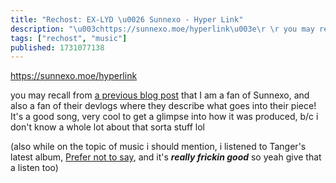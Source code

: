 ```yaml
---
title: "Rechost: EX-LYD \u0026 Sunnexo - Hyper Link"
description: "\u003chttps://sunnexo.moe/hyperlink\u003e\r \r you may recall from [a previous blog post](https://wolfgirl.dev/blog/2024-10-04-bandcamp-friday-haul/)..."
tags: ["rechost", "music"]
published: 1731077138
---
```


<https://sunnexo.moe/hyperlink>

you may recall from [a previous blog post](https://wolfgirl.dev/blog/2024-10-04-bandcamp-friday-haul/) that I am a fan of Sunnexo, and also a fan of their devlogs where they describe what goes into their piece! It's a good song, very cool to get a glimpse into how it was produced, b/c i don't know a whole lot about that sorta stuff lol

(also while on the topic of music i should mention, i listened to Tanger's latest album, [Prefer not to say](https://tangermusic.bandcamp.com/album/prefer-not-to-say), and it's _**really frickin good**_ so yeah give that a listen too)
